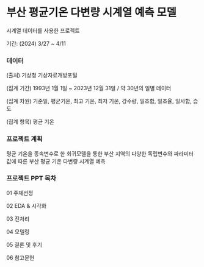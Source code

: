 # 부산 평균기온 다변량 시계열 예측 모델
시계열 데이터를 사용한 프로젝트

기간: (2024) 3/27 ~ 4/11


### 데이터
(출처) 기상청 기상자료개방포털

(집계 기간) 1993년 1월 1일 ~ 2023년 12월 31일 / 약 30년의 일별 데이터

(집계 차원) 기준일, 평균기온, 최고 기온, 최저 기온, 강수량, 일조합, 일조율, 일사합, 습도

(집계 항목) 평균 기온

### 프로젝트 계획
평균 기온을 종속변수로 한 회귀모델을 통한 부산 지역의 다양한 독립변수와 파라미터 값에 따른 부산 평균 기온 다변량 시계열 예측

### 프로젝트 PPT 목차
01 주제선정

02 EDA & 시각화

03 전처리

04 모델링

05 결론 및 후기

06 참고문헌

